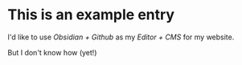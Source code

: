 # This is an example entry

I'd like to use *Obsidian + Github* as my *Editor + CMS* for my website.

But I don't know how (yet!)